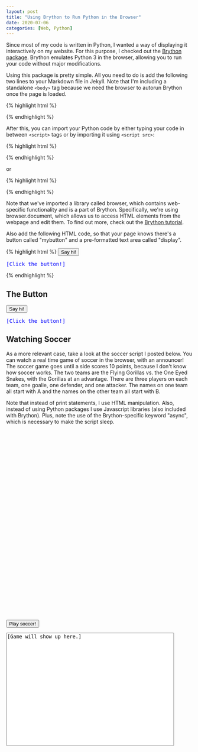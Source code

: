 ```yaml
---
layout: post
title: "Using Brython to Run Python in the Browser"
date: 2020-07-06
categories: [Web, Python]
---
```

<script type="text/javascript" src="https://cdn.jsdelivr.net/npm/brython@3.8.9/brython.min.js"></script>
<script type="text/javascript" src="https://cdn.jsdelivr.net/npm/brython@3.8.9/brython_stdlib.js"></script>
<script type="text/javascript" src="https://ajax.googleapis.com/ajax/libs/jquery/1.7.1/jquery.min.js"></script>
<body onload="brython()"></body>

Since most of my code is written in Python, I wanted a way of displaying it interactively on my website. For this purpose, I checked out the [Brython package][brython]. Brython emulates Python 3 in the browser, allowing you to run your code without major modifications.

Using this package is pretty simple. All you need to do is add the following two lines to your Markdown file in Jekyll. Note that I'm including a standalone `<body>` tag because we need the browser to autorun Brython once the page is loaded.

{% highlight html %}
<script type="text/javascript"
    src="https://cdn.jsdelivr.net/npm/brython@3.8.9/brython.min.js">
</script>
<script type="text/javascript"
    src="https://cdn.jsdelivr.net/npm/brython@3.8.9/brython_stdlib.js">
</script>
<body onload="brython()"></body>
{% endhighlight %}

After this, you can import your Python code by either typing your code in between `<script>` tags or by importing it using `<script src>`:

{% highlight html %}
<script type="text/python" src="/scripts/example.py"></script>
{% endhighlight %}

or

{% highlight html %}
<script type="text/python">
from browser import document

def say_hi(event):
    document["display"].innerHTML = "Hello world!"

document["mybutton"].bind("click", say_hi)
</script>
{% endhighlight %}

Note that we've imported a library called browser, which contains web-specific functionality and is a part of Brython. Specifically, we're using browser.document, which allows us to access HTML elements from the webpage and edit them. To find out more, check out the [Brython tutorial][tutorial].

Also add the following HTML code, so that your page knows there's a button called "mybutton" and a pre-formatted text area called "display".

{% highlight html %}
<button id="mybutton">Say hi!</button>
<pre id="display" style="color:blue">[Click the button!]</pre>
{% endhighlight %}

## The Button

<script type="text/python">
from browser import document
from browser import timer

def say_hi(event):
    document["display"].innerHTML = "Hello world!"

document["mybutton"].bind("click", say_hi)
</script>

<button id="mybutton">Say hi!</button>
<pre id="display" style="color:blue">[Click the button!]</pre>

## Watching Soccer

As a more relevant case, take a look at the soccer script I posted below. You can watch a real time game of soccer in the browser, with an announcer! The soccer game goes until a side scores 10 points, because I don't know how soccer works. The two teams are the Flying Gorillas vs. the One Eyed Snakes, with the Gorillas at an advantage. There are three players on each team, one goalie, one defender, and one attacker. The names on one team all start with A and the names on the other team all start with B.

Note that instead of print statements, I use HTML manipulation. Also, instead of using Python packages I use Javascript libraries (also included with Brython). Plus, note the use of the Brython-specific keyword "async", which is necessary to make the script sleep.

<pre id="code" style="height:500px"></pre>
<script type="text/javascript">
    $("#code").load("/scripts/2020-07-06/soccer.py");
</script>

<script type="text/python" src="/scripts/2020-07-06/soccer.py"></script>
<button id="playsoccer">Play soccer!</button>
<textarea id="soccergame" style="resize:none; width:90%" rows="20">[Game will show up here.]</textarea>

[brython]: https://github.com/brython-dev/brython
[tutorial]: https://brython.info/static_tutorial/en/index.html
